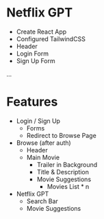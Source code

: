 # Netflix GPT

- Create React App
- Configured TailwindCSS
- Header
- Login Form
- Sign Up Form




...
# Features
- Login / Sign Up
    - Forms
    - Redirect to Browse Page
- Browse (after auth)
    - Header
    - Main Movie
        - Trailer in Background
        - Title & Description
        - Movie Suggestions
             - Movies List * n
- Netflix GPT
    - Search Bar
    - Movie Suggestions
